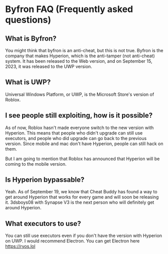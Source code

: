 # Byfron FAQ (Frequently asked questions)

## What is Byfron?

You might think that byfron is an anti-cheat, but this is not true. Byfron is the company that makes Hyperion, which is the anti-tamper (not anti-cheat) system. It has been released to the Web version, and on September 15, 2023, it was released to the UWP version.

## What is UWP?

Universal Windows Platform, or UWP, is the Microsoft Store's version of Roblox.

## I see people still exploiting, how is it possible?

As of now, Roblox hasn't made everyone switch to the new version with Hyperion. This means that people who didn't upgrade can still use executors, and people who did upgrade can go back to the previous version.
Since mobile and mac don't have Hyperion, people can still hack on them.

But I am going to mention that Roblox has announced that Hyperion will be coming to the mobile version.

## Is Hyperion bypassable?

Yeah. As of September 19, we know that Cheat Buddy has found a way to get around Hyperion that works for every game and will soon be releasing it. 3dsboys08 with Synapse V3 is the next person who will definitely get around Hyperion.

## What executors to use?

You can still use executors even if you don't have the version with Hyperion on UWP. I would recommend Electron. You can get Electron here https://ryos.lol
